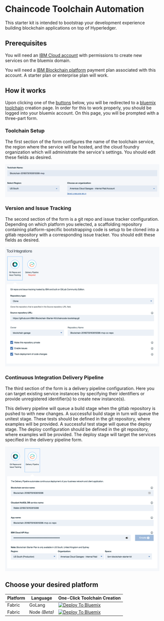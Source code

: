 # Chaincode Toolchain Automation

This starter kit is intended to bootstrap your development experience building blockchain applications on top of Hyperledger. 

## Prerequisites

You will need an [IBM Cloud account](https://console.bluemix.net/dashboard/apps/) with permissions to create new services on the bluemix domain. 

You will need a [IBM Blockchain platform](https://console.bluemix.net/docs/services/blockchain/index.html#ibm-blockchain-platform) payment plan associated with this account. A starter plan or enterprise plan will work.

## How it works

Upon clicking one of the [buttons](#choose-your-desired-platform) below, you will be redirected to a [bluemix toolchain](https://console.bluemix.net/docs/services/ContinuousDelivery/toolchains_about.html) creation page. In order for this to work properly, you should be logged into your bluemix account. On this page, you will be prompted with a three-part form. 

### Toolchain Setup

The first section of the form configures the name of the toolchain service, the region where the service will be hosted, and the cloud foundry organization which will administrate the service's settings. You should edit these fields as desired.

![Toolchain Config Image](assets/toolchain_config.png)


### Version and Issue Tracking

The second section of the form is a git repo and issue tracker configuration. Depending on which platform you selected, a scaffolding repository containing platform-specific bootstrapping code is setup to be cloned into a gitlab repository with a corresponding issue tracker. You should edit these fields as desired.

![Version and Issue Tracking Config Image](assets/git_repo_issues_config.png)

### Continuous Integration Delivery Pipeline

The third section of the form is a delivery pipeline configuration. Here you can target existing service instances by specifying their identifiers or provide unregistered identifier(s) to create new instance(s). 

This delivery pipeline will queue a build stage when the gitlab repository is pushed to with new changes. A successful build stage in turn will queue the unitest stage. These tests should be defined in the git repository, where examples will be provided. A successful test stage will queue the deploy stage. The deploy configuration should be defined in the git repository, where examples will be provided. The deploy stage will target the services specified in the delivery pipeline form. 

![Pipeline Config Image](assets/pipeline_config.png)

## Choose your desired platform

|Platform|Language|One-Click Toolchain Creation|
|---------|----------|----------|
| Fabric | GoLang | [![Deploy To Bluemix](https://console.ng.bluemix.net/devops/graphics/create_toolchain_button.png)](https://console.ng.bluemix.net/devops/setup/deploy/?repository=https://github.com/abisarvepalli/blockchain-toolchain&branch=chaincode-v2&platform=go&bootstrapRepo=https://github.com/abisarvepalli/chaincode-bootstrap.git&env_id=ibm:yp:u\s-south)|
| Fabric | Node *(Beta)* | [![Deploy To Bluemix](https://console.ng.bluemix.net/devops/graphics/create_toolchain_button.png)](https://console.ng.bluemix.net/devops/setup/deploy/?repository=https://github.com/abisarvepalli/blockchain-toolchain&branch=chaincode-v2&platform=js&bootstrapRepo=https://github.com/abisarvepalli/chaincode-bootstrap.git&env_id=ibm:yp:u\s-south) |